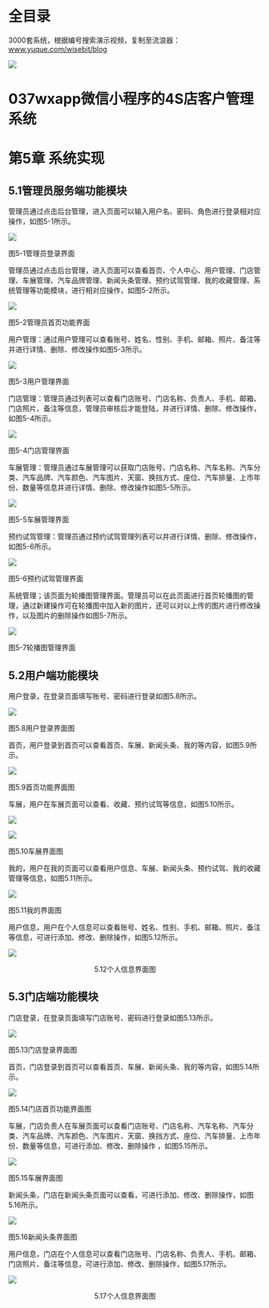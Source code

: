 # 全目录

3000套系统，根据编号搜索演示视频，复制至流浪器：www.yuque.com/wisebit/blog


![](https://bitwise.oss-cn-heyuan.aliyuncs.com/2024/11/06/qq_wechat.png)
# 037wxapp微信小程序的4S店客户管理系统
# 第5章 系统实现
## 5.1管理员服务端功能模块
管理员通过点击后台管理，进入页面可以输入用户名、密码、角色进行登录相对应操作，如图5-1所示。



![](/md/blog.008.png)

图5-1管理员登录界面

管理员通过点击后台管理，进入页面可以查看首页、个人中心、用户管理、门店管理、车展管理、汽车品牌管理、新闻头条管理、预约试驾管理、我的收藏管理、系统管理等功能模块，进行相对应操作，如图5-2所示。

![](/md/blog.009.png)

图5-2管理员首页功能界面

用户管理：通过用户管理可以查看账号、姓名、性别、手机、邮箱、照片、备注等并进行详情、删除、修改操作如图5-3所示。

![](/md/blog.010.png)

图5-3用户管理界面

门店管理：管理员通过列表可以查看门店账号、门店名称、负责人、手机、邮箱、门店照片、备注等信息，管理员审核后才能登陆，并进行详情、删除、修改操作，如图5-4所示。

![](/md/blog.011.png)

图5-4门店管理界面

车展管理：管理员通过车展管理可以获取门店账号、门店名称、汽车名称、汽车分类、汽车品牌、汽车颜色、汽车图片、天窗、换挡方式、座位、汽车排量、上市年份、数量等信息并进行详情、删除、修改操作如图5-5所示。

![](/md/blog.012.png)

图5-5车展管理界面

预约试驾管理：管理员通过预约试驾管理列表可以并进行详情、删除、修改操作，如图5-6所示。

![](/md/blog.013.png)

图5-6预约试驾管理界面


系统管理；该页面为轮播图管理界面。管理员可以在此页面进行首页轮播图的管理，通过新建操作可在轮播图中加入新的图片，还可以对以上传的图片进行修改操作，以及图片的删除操作如图5-7所示。

![](/md/blog.014.png)

图5-7轮播图管理界面

## 5.2用户端功能模块

用户登录，在登录页面填写账号、密码进行登录如图5.8所示。

![](/md/blog.015.png)

图5.8用户登录界面图



首页，用户登录到首页可以查看首页、车展、新闻头条、我的等内容，如图5.9所示。

![](/md/blog.016.png)

图5.9首页功能界面图

车展，用户在车展页面可以查看、收藏、预约试驾等信息，如图5.10所示。

![](/md/blog.017.png)

![](/md/blog.018.png)

图5.10车展界面图

我的，用户在我的页面可以查看用户信息、车展、新闻头条、预约试驾、我的收藏管理等信息，如图5.11所示。

![](/md/blog.019.png)

图5.11我的界面图

用户信息，用户在个人信息可以查看账号、姓名、性别、手机、邮箱、照片、备注等信息，可进行添加、修改、删除操作，如图5.12所示。

![](/md/blog.020.png)

`                        `5.12个人信息界面图 


## 5.3门店端功能模块

门店登录，在登录页面填写门店账号、密码进行登录如图5.13所示。

![](/md/blog.021.png)

图5.13门店登录界面图



首页，门店登录到首页可以查看首页、车展、新闻头条、我的等内容，如图5.14所示。

![](/md/blog.022.png)

图5.14门店首页功能界面图

车展，门店负责人在车展页面可以查看门店账号、门店名称、汽车名称、汽车分类、汽车品牌、汽车颜色、汽车图片、天窗、换挡方式、座位、汽车排量、上市年份、数量等信息，可进行添加、修改、删除操作 ，如图5.15所示。

![](/md/blog.023.png)

图5.15车展界面图

新闻头条，门店在新闻头条页面可以查看，可进行添加、修改、删除操作，如图5.16所示。

![](/md/blog.024.png)

图5.16新闻头条界面图

用户信息，门店在个人信息可以查看门店账号、门店名称、负责人、手机、邮箱、门店照片、备注等信息，可进行添加、修改、删除操作，如图5.17所示。

![](/md/blog.025.png)

`                        `5.17个人信息界面图 







